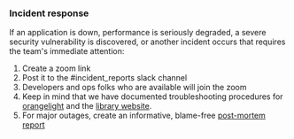 ### Incident response

If an application is down, performance is seriously degraded,
a severe security vulnerability is discovered, or another
incident occurs that requires the team's immediate attention:

1. Create a zoom link
1. Post it to the #incident_reports slack channel
1. Developers and ops folks who are available will join the zoom
1. Keep in mind that we have documented troubleshooting procedures for [orangelight](https://github.com/pulibrary/orangelight/wiki/Trouble-Shooting-Orangelight) and the [library website](https://github.com/pulibrary/pul_library_drupal/wiki/Trouble-Shooting-Library-Website).
1. For major outages, create an informative, blame-free [post-mortem report](https://drive.google.com/drive/u/1/folders/1EImhSsuZGQb2VNW2ELLTWrVPWoqdFAg1)
